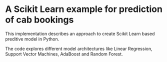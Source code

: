 # A Scikit Learn example for prediction of cab bookings

This implementation describes an approach to create Scikit Learn based preditive model in Python.

The code explores different model architectures like Linear Regression, Support Vector Machines, AdaBoost and Random Forest.
